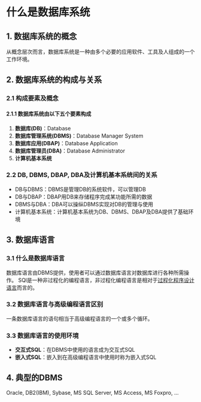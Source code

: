 # 什么是数据库系统

## 1. 数据库系统的概念

从概念层次而言，数据库系统是一种由多个必要的应用软件、工具及人组成的一个工作环境。

## 2. 数据库系统的构成与关系

### 2.1 构成要素及概念

#### 2.1.1 数据库系统由以下五个要素构成

1. **数据库(DB)**：Database
2. **数据库管理系统(DBMS)**：Database Manager System
3. **数据库应用(DBAP)**：Database Application
4. **数据库管理员(DBA)**：Database Administrator
5. **计算机基本系统**

### 2.2 DB, DBMS, DBAP, DBA及计算机基本系统间的关系

- DB与DBMS：DBMS是管理DB的系统软件，可以管理DB
- DB与DBAP：DBAP用DB来存储程序完成某功能所需的数据
- DBMS与DBA：DBA可以操纵DBMS实现对DB的管理与使用
- 计算机基本系统：计算机基本系统为DB、DBMS、DBAP及DBA提供了基础环境

## 3. 数据库语言

### 3.1 什么是数据库语言

数据库语言由DBMS提供，使用者可以通过数据库语言对数据库进行各种所需操作。
SQl是一种非过程化的编程语言，非过程化编程语言是相对于[过程化程序设计语言](https://baike.baidu.com/item/%E8%BF%87%E7%A8%8B%E5%8C%96%E7%A8%8B%E5%BA%8F%E8%AE%BE%E8%AE%A1%E8%AF%AD%E8%A8%80/9005173)而言的。

### 3.2 数据库语言与高级编程语言区别

一条数据库语言的语句相当于高级编程语言的一个或多个循环。

### 3.3 数据库语言的使用环境

- **交互式SQL**：在DBMS中使用的语言成为交互式SQL
- **嵌入式SQL**：嵌入到在高级编程语言中使用时称为嵌入式SQL

## 4. 典型的DBMS

Oracle, DB2(IBM), Sybase, MS SQL Server, MS Access, MS Foxpro, ...
